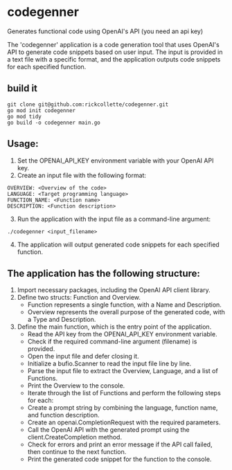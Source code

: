 # codegenner
Generates functional code using OpenAI's API (you need an api key)

The 'codegenner' application is a code generation tool that uses OpenAI's API to generate code snippets based on user input. The input is provided in a text file with a specific format, and the application outputs code snippets for each specified function.

## build it

```
git clone git@github.com:rickcollette/codegenner.git
go mod init codegenner
go mod tidy
go build -o codegenner main.go
```

## Usage:

1. Set the OPENAI_API_KEY environment variable with your OpenAI API key.
2. Create an input file with the following format:

```
OVERVIEW: <Overview of the code>
LANGUAGE: <Target programming language>
FUNCTION_NAME: <Function name>
DESCRIPTION: <Function description>
```

3. Run the application with the input file as a command-line argument:

```
./codegenner <input_filename>
```

4. The application will output generated code snippets for each specified function.

## The application has the following structure:

1. Import necessary packages, including the OpenAI API client library.
2. Define two structs: Function and Overview.
   - Function represents a single function, with a Name and Description.
   - Overview represents the overall purpose of the generated code, with a Type and Description.
3. Define the main function, which is the entry point of the application.
   - Read the API key from the OPENAI_API_KEY environment variable.
   - Check if the required command-line argument (filename) is provided.
   - Open the input file and defer closing it.
   - Initialize a bufio.Scanner to read the input file line by line.
   - Parse the input file to extract the Overview, Language, and a list of Functions.
   - Print the Overview to the console.
   - Iterate through the list of Functions and perform the following steps for each:
   - Create a prompt string by combining the language, function name, and function description.
   - Create an openai.CompletionRequest with the required parameters.
   - Call the OpenAI API with the generated prompt using the client.CreateCompletion method.
   - Check for errors and print an error message if the API call failed, then continue to the next function.
   - Print the generated code snippet for the function to the console.
